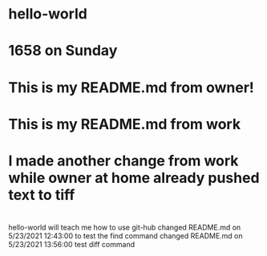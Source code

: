 # hello-world
#
# 1658 on Sunday
# This is my README.md from owner!
# This is my README.md from work
# I made another change from work while owner at home already pushed text to tiff
#
#  
#
hello-world will teach me how to use git-hub
changed README.md on 5/23/2021 12:43:00 to test the find command
changed README.md on 5/23/2021 13:56:00 test diff command

